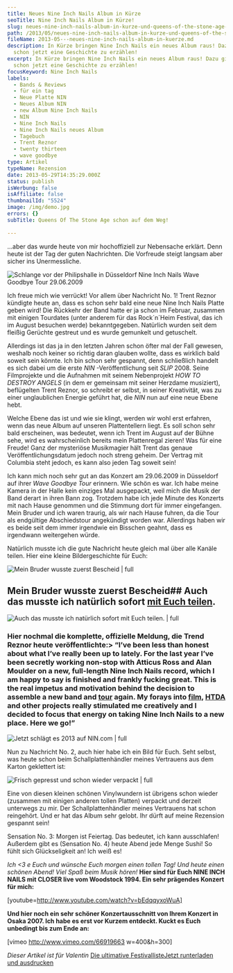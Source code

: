 ```yaml
---
title: Neues Nine Inch Nails Album in Kürze
seoTitle: Nine Inch Nails Album in Kürze!
slug: neues-nine-inch-nails-album-in-kurze-und-queens-of-the-stone-age-schon-auf-dem-weg
path: /2013/05/neues-nine-inch-nails-album-in-kurze-und-queens-of-the-stone-age-schon-auf-dem-weg/
fileName: 2013-05---neues-nine-inch-nails-album-in-kuerze.md
description: In Kürze bringen Nine Inch Nails ein neues Album raus! Dazu gibt es
  schon jetzt eine Geschichte zu erzählen!
excerpt: In Kürze bringen Nine Inch Nails ein neues Album raus! Dazu gibt es
  schon jetzt eine Geschichte zu erzählen!
focusKeyword: Nine Inch Nails
labels:
  - Bands & Reviews
  - für ein tag
  - Neue Platte NIN
  - Neues Album NIN
  - new Album Nine Inch Nails
  - NIN
  - Nine Inch Nails
  - Nine Inch Nails neues Album
  - Tagebuch
  - Trent Reznor
  - twenty thirteen
  - wave goodbye
type: Artikel
typeName: Rezension
date: 2013-05-29T14:35:29.000Z
status: publish
isWerbung: false
isAffiliate: false
thumbnailId: "5524"
image: /img/demo.jpg
errors: {}
subTitle: Queens Of The Stone Age schon auf dem Weg!
  
---
```


...aber das wurde heute von mir hochoffiziell zur Nebensache erklärt. Denn heute
ist der Tag der guten Nachrichten. Die Vorfreude steigt langsam aber sicher ins
Unermessliche.

![Schlange vor der Philipshalle in Düsseldorf Nine Inch Nails Wave Goodbye Tour 29.06.2009](http://cardamonchai.files.wordpress.com/2013/05/32228_124040054284799_3542655_n.jpg?w=300 "Schlange vor der Philipshalle in Düsseldorf Nine Inch Nails Wave Goodbye Tour 29.06.2009")

Ich freue mich wie verrückt! Vor allem über Nachricht No. 1! Trent Reznor
kündigte heute an, dass es schon sehr bald eine neue Nine Inch Nails Platte
geben wird! Die Rückkehr der Band hatte er ja schon im Februar, zusammen mit
einigen Tourdates (unter anderem für das Rock´n´Heim Festival, das ich im August
besuchen werde) bekanntgegeben. Natürlich wurden seit dem fleißig Gerüchte
gestreut und es wurde gemunkelt und getuschelt.

Allerdings ist das ja in den letzten Jahren schon öfter mal der Fall gewesen,
weshalb noch keiner so richtig daran glauben wollte, dass es wirklich bald
soweit sein könnte. Ich bin schon sehr gespannt, denn schließlich handelt es
sich dabei um die erste _NIN_ -Veröffentlichung seit _SLIP_ 2008. Seine
Filmprojekte und die Aufnahmen mit seinem Nebenprojekt _HOW TO DESTROY ANGELS_
(in dem er gemeinsam mit seiner Herzdame musiziert), beflügelten Trent Reznor,
so schreibt er selbst, in seiner Kreativität, was zu einer unglaublichen Energie
geführt hat, die _NIN_ nun auf eine neue Ebene hebt.

Welche Ebene das ist und wie sie klingt, werden wir wohl erst erfahren, wenn das
neue Album auf unseren Plattentellern liegt. Es soll schon sehr bald erscheinen,
was bedeutet, wenn ich Trent im August auf der Bühne sehe, wird es
wahrscheinlich bereits mein Plattenregal zieren! Was für eine Freude! Ganz der
mysteriöse Musikmagier hält Trent das genaue Veröffentlichungsdatum jedoch noch
streng geheim. Der Vertrag mit Columbia steht jedoch, es kann also jeden Tag
soweit sein!

Ich kann mich noch sehr gut an das Konzert am 29.06.2009 in Düsseldorf auf ihrer
_Wave Goodbye Tour_ erinnern. Wie schön es war. Ich habe meine Kamera in der
Halle kein einziges Mal ausgepackt, weil mich die Musik der Band derart in ihren
Bann zog. Trotzdem habe ich jede Minute des Konzerts mit nach Hause genommen und
die Stimmung dort für immer eingefangen. Mein Bruder und ich waren traurig, als
wir nach Hause fuhren, da die Tour als endgültige Abschiedstour angekündigt
worden war. Allerdings haben wir es beide seit dem immer irgendwie ein Bisschen
geahnt, dass es irgendwann weitergehen würde.

Natürlich musste ich die gute Nachricht heute gleich mal über alle Kanäle
teilen. Hier eine kleine Bildergeschichte für Euch:

![Mein Bruder wusste zuerst Bescheid | full](http://cardamonchai.files.wordpress.com/2013/05/1-mail.png)

## Mein Bruder wusste zuerst Bescheid## Auch das musste ich natürlich sofort [mit Euch teilen](https://twitter.com/Anne_Reko).

![Auch das musste ich natürlich sofort mit Euch teilen. | full](http://cardamonchai.files.wordpress.com/2013/05/teilen.png "Auch das musste ich natürlich sofort  [mit Euch teilen](https://twitter.com/Anne_Reko).")

### Hier nochmal die komplette, offizielle Meldung, die Trend Reznor heute veröffentlichte:> “I’ve been less than honest about what I’ve really been up to lately. For the last year I’ve been secretly working non-stop with Atticus Ross and Alan Moulder on a new, full-length Nine Inch Nails record, which I am happy to say is finished and frankly fucking great. This is the real impetus and motivation behind the decision to assemble a new band and [tour](http://tour.nin.com/) again. My forays into [film](http://nullco.net/), [HTDA](http://howtodestroyangels.com/) and other projects really stimulated me creatively and I decided to focus that energy on taking Nine Inch Nails to a new place. Here we go!”

![Jetzt schlägt es 2013 auf NIN.com | full](http://cardamonchai.files.wordpress.com/2013/05/nin.png "Jetzt schlägt es 2013 auf NIN.com")

Nun zu Nachricht No. 2, auch hier habe ich ein Bild für Euch. Seht selbst, was
heute schon beim Schallplattenhändler meines Vertrauens aus dem Karton
geklettert ist:

![Frisch gepresst und schon wieder verpackt | full](http://cardamonchai.files.wordpress.com/2013/05/425240_560691403982004_20891008_n.jpg "Frisch gepresst und schon wieder verpackt")

Eine von diesen kleinen schönen Vinylwundern ist übrigens schon wieder (zusammen
mit einigen anderen tollen Platten) verpackt und derzeit unterwegs zu mir. Der
Schallplattenhändler meines Vertrauens hat schon reingehört. Und er hat das
Album sehr gelobt. Ihr dürft auf meine Rezension gespannt sein!

Sensation No. 3: Morgen ist Feiertag. Das bedeutet, ich kann ausschlafen!
Außerdem gibt es (Sensation No. 4) heute Abend jede Menge Sushi! So fühlt sich
Glückseligkeit an! Ich weiß es!

_Ich &lt;3 e Euch und wünsche Euch morgen einen tollen Tag! Und heute einen
schönen Abend! Viel Spaß beim Musik hören!_ **Hier sind für Euch NINE INCH NAILS
mit CLOSER live vom Woodstock 1994. Ein sehr prägendes Konzert für mich:**

[youtube=http://www.youtube.com/watch?v=bEdqqyxoWuA]

**Und hier noch ein sehr schöner Konzertausschnitt von Ihrem Konzert in
Osaka 2007. Ich habe es erst vor Kurzem entdeckt. Kuckt es Euch unbedingt bis
zum Ende an:**

[vimeo http://www.vimeo.com/66919663 w=400&amp;h=300]

_Dieser Artikel ist für Valentin_
[Die ultimative FestivallisteJetzt runterladen und ausdrucken](/wp-content/uploads/2015/03/ultimative-vegane-festivalliste1.pdf)

  
